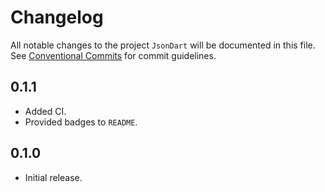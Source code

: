 # Changelog

All notable changes to the project `JsonDart` will be documented in this file.
See [Conventional Commits](https://conventionalcommits.org) for commit guidelines.

## 0.1.1

- Added CI.
- Provided badges to `README`.

## 0.1.0

- Initial release.
